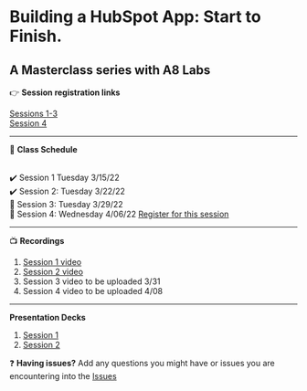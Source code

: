 # Building a HubSpot App: Start to Finish.
A Masterclass series with A8 Labs
---
:point_right: __Session registration links__ <br>

[Sessions 1-3](https://hubspot.zoom.us/webinar/register/WN_T4qhZQQaTwibh_J0W7Fh7A) <br>
[Session 4](https://hubspot.zoom.us/webinar/register/WN_Psf1kpPtQwuwdAiL-Gepdg)

---

:date: __Class Schedule__  
<br>

✔️ Session 1 Tuesday 3/15/22 <br>
✔️ Session 2:  Tuesday 3/22/22 <br>
:black_square_button: Session 3:  Tuesday  3/29/22 <br>
:black_square_button: Session 4:  Wednesday 4/06/22 [Register for this session](https://hubspot.zoom.us/webinar/register/WN_Psf1kpPtQwuwdAiL-Gepdg)<br>

---
📺 __Recordings__

1. [Session 1 video](https://youtu.be/v3-hRaeLmf0)
2. [Session 2 video](https://youtu.be/suKjC0aQYS0)
3. Session 3 video to be uploaded 3/31
4. Session 4 video to be uploaded 4/08

---
__Presentation Decks__
1. [Session 1](https://docs.google.com/presentation/d/1Dx10JE68fIfbE8pSFjTeThmnL0MEAZhKLTU3aDe5lUs/edit?usp=sharing)
2. [Session 2](https://docs.google.com/presentation/d/1HSJesjvyABq-tjOt2OEZf3YJtz_qkI98V_lrYn3Oknk/edit?usp=sharing)


:question: __Having issues?__
Add any questions you might have or issues you are encountering into the [Issues](https://github.com/tfoston8/HubSpotMasterClass1/issues)

